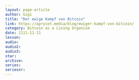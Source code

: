 ```yaml
---
layout: page-article
author: Gigi
title: "Der ewige Kampf von Bitcoin"
link: https://aprycot.media/blog/ewiger-kampf-von-bitcoin/
category: Bitcoin as a Living Organism
date: 1111-11-11
lesson: 
audio: 
audio2: 
audio3: 
star: 
archive: 
series: 
seriesnr: 
---
```

